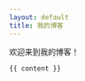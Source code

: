 ```yaml
---
layout: default
title: 我的博客
---
```


欢迎来到我的博客！

<div class="container">
   
    {{ content }}
  </div>
<!--
---
layout: default
title: 我的博客
---

<div style="max-width: 800px; margin: 0 auto; padding: 20px;">
  
  <style>
    :root {
      --primary: #4361ee;
      --secondary: #3f37c9;
      --light: #f8f9fa;
      --dark: #212529;
    }
    
    body {
      font-family: 'Segoe UI', system-ui, sans-serif;
      line-height: 1.6;
      color: var(--dark);
      background-color: #f5f7ff;
      margin: 0;
      padding: 0;
    }
    
    .container {
      max-width: 800px;
      margin: 0 auto;
      padding: 20px;
    }
    
    header {
      text-align: center;
      padding: 60px 20px;
      background: linear-gradient(135deg, var(--primary), var(--secondary));
      color: white;
      border-radius: 0 0 20px 20px;
      margin-bottom: 40px;
      box-shadow: 0 4px 20px rgba(0,0,0,0.1);
    }
    
    .post-card {
      background: white;
      border-radius: 12px;
      padding: 25px;
      margin-bottom: 25px;
      box-shadow: 0 5px 15px rgba(0,0,0,0.05);
      transition: all 0.3s ease;
    }
    
    .post-card:hover {
      transform: translateY(-5px);
      box-shadow: 0 8px 25px rgba(67, 97, 238, 0.15);
    }
    
    .post-title {
      color: var(--primary);
      margin-top: 0;
    }
    
    footer {
      text-align: center;
      padding: 30px;
      color: #6c757d;
      margin-top: 50px;
    }
  </style>
  
  <header>
    <h1 style="font-size: 2.8rem; margin-bottom: 10px;">{{ page.title }}</h1>
    <p style="font-size: 1.2rem; opacity: 0.9;">记录技术与思考 • 分享创造价值</p>
  </header>
  
  <div class="container">
   
    {{ content }}
  </div>
  
  <footer>
    <p>© 2023 我的博客 • 由 GitHub Pages 驱动</p>
    <div style="margin-top: 15px;">
      <a href="https://github.com/zjp123" style="margin: 0 10px;">
        <svg width="24" height="24" fill="currentColor" viewBox="0 0 24 24">
          <path d="M12 .297c-6.63 0-12 5.373-12 12 0 5.303 3.438 9.8 8.205 11.385.6.113.82-.258.82-.577 0-.285-.01-1.04-.015-2.04-3.338.724-4.042-1.61-4.042-1.61C4.422 18.07 3.633 17.7 3.633 17.7c-1.087-.744.084-.729.084-.729 1.205.084 1.838 1.236 1.838 1.236 1.07 1.835 2.809 1.305 3.495.998.108-.776.417-1.305.76-1.605-2.665-.3-5.466-1.332-5.466-5.93 0-1.31.465-2.38 1.235-3.22-.135-.303-.54-1.523.105-3.176 0 0 1.005-.322 3.3 1.23.96-.267 1.98-.399 3-.405 1.02.006 2.04.138 3 .405 2.28-1.552 3.285-1.23 3.285-1.23.645 1.653.24 2.873.12 3.176.765.84 1.23 1.91 1.23 3.22 0 4.61-2.805 5.625-5.475 5.92.42.36.81 1.096.81 2.22 0 1.606-.015 2.896-.015 3.286 0 .315.21.69.825.57C20.565 22.092 24 17.592 24 12.297c0-6.627-5.373-12-12-12"/>
        </svg>
      </a>
    </div>
  </footer>
</div>
-->
